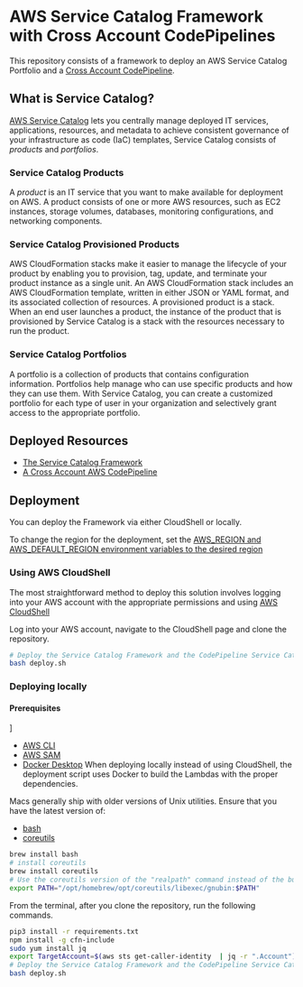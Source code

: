 # AWS Service Catalog Framework with Cross Account CodePipelines

This repository consists of a framework to deploy an AWS Service Catalog Portfolio and a [Cross Account CodePipeline](three-stage-cross-account-pipeline/README.md).


## What is Service Catalog?

[AWS Service Catalog](https://docs.aws.amazon.com/servicecatalog/latest/adminguide/introduction.html) lets you centrally manage deployed IT services, applications, resources, and metadata to achieve consistent governance of your infrastructure as code (IaC) templates, Service Catalog consists of *products* and *portfolios*.

### Service Catalog Products

A *product* is an IT service that you want to make available for deployment on AWS. A product consists of one or more AWS resources, such as EC2 instances, storage volumes, databases, monitoring configurations, and networking components.

### Service Catalog Provisioned Products

AWS CloudFormation stacks make it easier to manage the lifecycle of your product by enabling you to provision, tag, update, and terminate your product instance as a single unit. An AWS CloudFormation stack includes an AWS CloudFormation template, written in either JSON or YAML format, and its associated collection of resources. A provisioned product is a stack. When an end user launches a product, the instance of the product that is provisioned by Service Catalog is a stack with the resources necessary to run the product.

### Service Catalog Portfolios

A portfolio is a collection of products that contains configuration information. Portfolios help manage who can use specific products and how they can use them. With Service Catalog, you can create a customized portfolio for each type of user in your organization and selectively grant access to the appropriate portfolio.


## Deployed Resources

- [The Service Catalog Framework](./FRAMEWORK_DEPLOYMENT.md)
- [A Cross Account AWS CodePipeline](./three-stage-cross-account-pipeline/README.md)

## Deployment

You can deploy the Framework via either CloudShell or locally.

To change the region for the deployment, set the [AWS_REGION and AWS_DEFAULT_REGION environment variables  to the desired region](https://docs.aws.amazon.com/cli/latest/userguide/cli-configure-envvars.html)

### Using AWS CloudShell

The most straightforward method to deploy this solution involves logging into your AWS account with the appropriate permissions and using [AWS CloudShell](https://aws.amazon.com/cloudshell/)

Log into your AWS account, navigate to the CloudShell page and clone the repository.

```bash
# Deploy the Service Catalog Framework and the CodePipeline Service Catalog Product
bash deploy.sh
```

### Deploying locally

#### Prerequisites

 ]
- [AWS CLI](https://aws.amazon.com/cli/)
- [AWS SAM](https://docs.aws.amazon.com/serverless-application-model/latest/developerguide/prerequisites.html) 
- [Docker Desktop](https://www.docker.com/products/docker-desktop/) When deploying locally instead of using CloudShell, the deployment script uses Docker to build the Lambdas with the proper dependencies.


Macs generally ship with older versions of Unix utilities.  Ensure that you have the latest version of:

- [bash](https://formulae.brew.sh/formula/bash)
- [coreutils](https://formulae.brew.sh/formula/coreutils)

```bash
brew install bash
# install coreutils
brew install coreutils
# Use the coreutils version of the "realpath" command instead of the built in version
export PATH="/opt/homebrew/opt/coreutils/libexec/gnubin:$PATH"
```

From the terminal, after you clone the repository, run the following commands.

```bash
pip3 install -r requirements.txt
npm install -g cfn-include
sudo yum install jq
export TargetAccount=$(aws sts get-caller-identity  | jq -r ".Account")
# Deploy the Service Catalog Framework and the CodePipeline Service Catalog Product
bash deploy.sh
```



